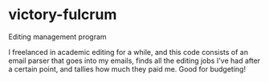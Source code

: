 # victory-fulcrum
Editing management program

I freelanced in academic editing for a while, and this code consists of an email parser that goes into my emails, finds all the editing jobs I've had after a certain point, and tallies how much they paid me. Good for budgeting!
